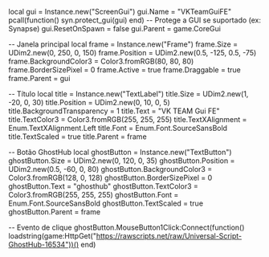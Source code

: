 

local gui = Instance.new("ScreenGui")
gui.Name = "VKTeamGuiFE"
pcall(function() syn.protect_gui(gui) end) -- Protege a GUI se suportado (ex: Synapse)
gui.ResetOnSpawn = false
gui.Parent = game.CoreGui

-- Janela principal
local frame = Instance.new("Frame")
frame.Size = UDim2.new(0, 250, 0, 150)
frame.Position = UDim2.new(0.5, -125, 0.5, -75)
frame.BackgroundColor3 = Color3.fromRGB(80, 80, 80)
frame.BorderSizePixel = 0
frame.Active = true
frame.Draggable = true
frame.Parent = gui

-- Título
local title = Instance.new("TextLabel")
title.Size = UDim2.new(1, -20, 0, 30)
title.Position = UDim2.new(0, 10, 0, 5)
title.BackgroundTransparency = 1
title.Text = "VK TEAM Gui FE"
title.TextColor3 = Color3.fromRGB(255, 255, 255)
title.TextXAlignment = Enum.TextXAlignment.Left
title.Font = Enum.Font.SourceSansBold
title.TextScaled = true
title.Parent = frame

-- Botão GhostHub
local ghostButton = Instance.new("TextButton")
ghostButton.Size = UDim2.new(0, 120, 0, 35)
ghostButton.Position = UDim2.new(0.5, -60, 0, 80)
ghostButton.BackgroundColor3 = Color3.fromRGB(128, 0, 128)
ghostButton.BorderSizePixel = 0
ghostButton.Text = "ghosthub"
ghostButton.TextColor3 = Color3.fromRGB(255, 255, 255)
ghostButton.Font = Enum.Font.SourceSansBold
ghostButton.TextScaled = true
ghostButton.Parent = frame

-- Evento de clique
ghostButton.MouseButton1Click:Connect(function()
    loadstring(game:HttpGet("https://rawscripts.net/raw/Universal-Script-GhostHub-16534"))()
end)
